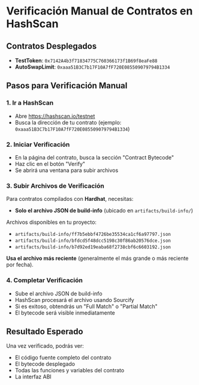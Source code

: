 # Verificación Manual de Contratos en HashScan

## Contratos Desplegados
- **TestToken**: `0x7142A4b3f71834775C760366173f1B69f8eaFe88`
- **AutoSwapLimit**: `0xaaa51B3C7b17F10A7fF720E085509079794B1334`

## Pasos para Verificación Manual

### 1. Ir a HashScan
- Abre https://hashscan.io/testnet
- Busca la dirección de tu contrato (ejemplo: `0xaaa51B3C7b17F10A7fF720E085509079794B1334`)

### 2. Iniciar Verificación
- En la página del contrato, busca la sección "Contract Bytecode"
- Haz clic en el botón "Verify"
- Se abrirá una ventana para subir archivos

### 3. Subir Archivos de Verificación
Para contratos compilados con **Hardhat**, necesitas:
- **Solo el archivo JSON de build-info** (ubicado en `artifacts/build-info/`)

Archivos disponibles en tu proyecto:
- `artifacts/build-info/ff7b5ebbf4726be35534ca1cf6a97797.json`
- `artifacts/build-info/bfdcd5f48dcc5198c30f86ab20576dce.json`
- `artifacts/build-info/b7d92ed19eaba68f2738cbf6c6603192.json`

**Usa el archivo más reciente** (generalmente el más grande o más reciente por fecha).

### 4. Completar Verificación
- Sube el archivo JSON de build-info
- HashScan procesará el archivo usando Sourcify
- Si es exitoso, obtendrás un "Full Match" o "Partial Match"
- El bytecode será visible inmediatamente

## Resultado Esperado
Una vez verificado, podrás ver:
- El código fuente completo del contrato
- El bytecode desplegado
- Todas las funciones y variables del contrato
- La interfaz ABI